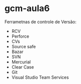 # gcm-aula6

Ferrametnas de controle de Versão:

* RCV
* Perforce
* CVs
* Source safe
* Bazar
* SVN
* Mercurial
* Clear Case
* Git
* Visual Studio Team Services
